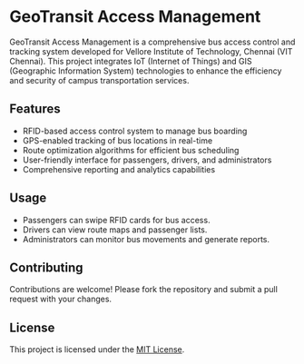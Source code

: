 # GeoTransit Access Management

GeoTransit Access Management is a comprehensive bus access control and tracking system developed for Vellore Institute of Technology, Chennai (VIT Chennai). This project integrates IoT (Internet of Things) and GIS (Geographic Information System) technologies to enhance the efficiency and security of campus transportation services.

## Features

- RFID-based access control system to manage bus boarding
- GPS-enabled tracking of bus locations in real-time
- Route optimization algorithms for efficient bus scheduling
- User-friendly interface for passengers, drivers, and administrators
- Comprehensive reporting and analytics capabilities


## Usage

- Passengers can swipe RFID cards for bus access.
- Drivers can view route maps and passenger lists.
- Administrators can monitor bus movements and generate reports.

## Contributing

Contributions are welcome! Please fork the repository and submit a pull request with your changes.

## License

This project is licensed under the [MIT License](LICENSE).
